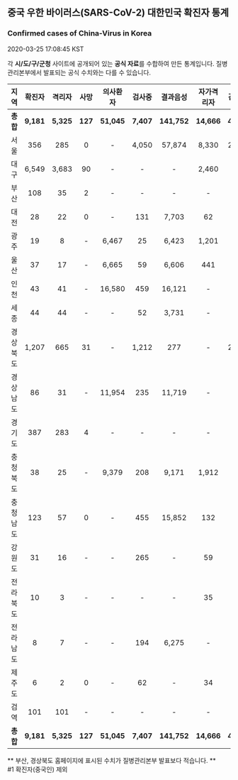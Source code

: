 
## 중국 우한 바이러스(SARS-CoV-2) 대한민국 확진자 통계
### Confirmed cases of China-Virus in Korea
2020-03-25 17:08:45 KST

각 **시/도/구/군청** 사이트에 공개되어 있는 **공식 자료**를 수합하여 만든 통계입니다.
질병관리본부에서 발표되는 공식 수치와는 다를 수 있습니다.


|  지역  | 확진자 |  격리자  |  사망  |  의사환자  |  검사중  |  결과음성  |  자가격리자  |  감시중  |  감시해제  |  퇴원  |
|:------:|:------:|:--------:|:--------:|:----------:|:--------:|:----------------:|:------------:|:--------:|:----------:|:--:|
|**총합**|**9,181**|**5,325**|**127**|**51,045**|**7,407**|**141,752**|**14,666**|**4,929**|**18,819**|**3,729**|**61,924**|
|서울|356|285|0|-|4,050|57,874|8,330|2,333|5,997|71|61,924|
|대구|6,549|3,683|90|-|-|-|2,460|-|-|2,776|-|
|부산|108|35|2|-|-|-|-|-|-|71|-|
|대전|28|22|0|-|131|7,703|62|62|486|6|-|
|광주|19|8|-|6,467|25|6,423|1,201|92|1,109|11|-|
|울산|37|17|-|6,665|59|6,606|441|49|392|20|-|
|인천|43|41|-|16,580|459|16,121|-|-|-|2|-|
|세종|44|44|-|-|52|3,731|-|-|-|-|-|
|경상북도|1,207|665|31|-|1,212|277|-|2,100|8,958|511|-|
|경상남도|86|31|-|11,954|235|11,719|-|-|-|55|-|
|경기도|387|283|4|-|-|-|-|-|-|100|-|
|충청북도|38|25|-|9,379|208|9,171|1,912|249|1,663|13|-|
|충청남도|123|57|0|-|455|15,852|132|-|-|66|-|
|강원도|31|16|-|-|265|-|59|-|-|15|-|
|전라북도|10|3|-|-|-|-|35|-|-|7|-|
|전라남도|8|7|-|-|194|6,275|-|44|214|1|-|
|제주도|6|2|0|-|62|-|34|-|-|4|-|
|검역|101|101|-|-|-|-|-|-|-|-|-|
|**총합**|**9,181**|**5,325**|**127**|**51,045**|**7,407**|**141,752**|**14,666**|**4,929**|**18,819**|**3,729**|**61,924**|


** 부산, 경상북도 홈페이지에 표시된 수치가 질병관리본부 발표보다 적습니다. **<br>
#1 확진자(중국인) 제외
    